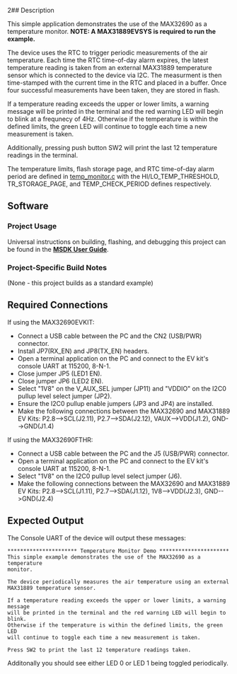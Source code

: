 2## Description

This simple application demonstrates the use of the MAX32690 as a temperature monitor. **NOTE: A MAX31889EVSYS is required to run the example.**

The device uses the RTC to trigger periodic measurements of the air temperature. Each time the RTC time-of-day alarm expires, the latest temperature reading is taken from an external MAX31889 temperature sensor which is connected to the device via I2C. The measurment is then time-stamped with the current time in the RTC and placed in a buffer. Once four successful measurements have been taken, they are stored in flash.

If a temperature reading exceeds the upper or lower limits, a warning message will be printed in the terminal and the red warning LED will begin to blink at a frequnecy of 4Hz. Otherwise if the temperature is within the defined limits, the green LED will continue to toggle each time a new measurement is taken.

Additionally, pressing push button SW2 will print the last 12 temperature readings in the terminal.

The temperature limits, flash storage page, and RTC time-of-day alarm period are defined in [temp_monitor.c](./temp_monitor.c) with the HI/LO\_TEMP\_THRESHOLD, TR\_STORAGE\_PAGE, and TEMP\_CHECK\_PERIOD defines respectively.

## Software

### Project Usage

Universal instructions on building, flashing, and debugging this project can be found in the **[MSDK User Guide](https://analogdevicesinc.github.io/msdk/USERGUIDE/)**.

### Project-Specific Build Notes

(None - this project builds as a standard example)

## Required Connections

If using the MAX32690EVKIT:
-   Connect a USB cable between the PC and the CN2 (USB/PWR) connector.
-   Install JP7(RX_EN) and JP8(TX_EN) headers.
-   Open a terminal application on the PC and connect to the EV kit's console UART at 115200, 8-N-1.
-   Close jumper JP5 (LED1 EN).
-   Close jumper JP6 (LED2 EN).
-   Select "1V8" on the V_AUX_SEL jumper (JP11) and "VDDIO" on the I2C0 pullup level select jumper (JP2).
-   Ensure the I2C0 pullup enable jumpers (JP3 and JP4) are installed.
-   Make the following connections between the MAX32690 and MAX31889 EV Kits: P2.8-->SCL(J2.11), P2.7-->SDA(J2.12), VAUX-->VDD(J1.2), GND-->GND(J1.4)

If using the MAX32690FTHR:
-   Connect a USB cable between the PC and the J5 (USB/PWR) connector.
-   Open a terminal application on the PC and connect to the EV kit's console UART at 115200, 8-N-1.
-   Select "1V8" on the I2C0 pullup level select jumper (J6).
-   Make the following connections between the MAX32690 and MAX31889 EV Kits: P2.8-->SCL(J1.11), P2.7-->SDA(J1.12), 1V8-->VDD(J2.3), GND-->GND(J2.4)

## Expected Output

The Console UART of the device will output these messages:

```
********************** Temperature Monitor Demo **********************
This simple example demonstrates the use of the MAX32690 as a temperature
monitor.

The device periodically measures the air temperature using an external
MAX31889 temperature sensor.

If a temperature reading exceeds the upper or lower limits, a warning message
will be printed in the terminal and the red warning LED will begin to blink.
Otherwise if the temperature is within the defined limits, the green LED
will continue to toggle each time a new measurement is taken.

Press SW2 to print the last 12 temperature readings taken.
```

Additonally you should see either LED 0 or LED 1 being toggled periodically.
